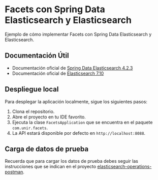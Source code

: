 # Facets con Spring Data Elasticsearch y Elasticsearch
Ejemplo de cómo implementar Facets con Spring Data Elasticsearch y Elasticsearch.

## Documentación Útil
- Documentación oficial de [Spring Data Elasticsearch 4.2.3](https://docs.spring.io/spring-data/elasticsearch/docs/4.2.3/reference/html/#new-features)
- Documentación oficial de [Elasticsearch 7.10](https://www.elastic.co/guide/en/elasticsearch/reference/7.10/index.html)

## Despliegue local
Para desplegar la aplicación localmente, sigue los siguientes pasos:
1. Clona el repositorio.
2. Abre el proyecto en tu IDE favorito.
3. Ejecuta la clase `FacetsApplication` que se encuentra en el paquete `com.unir.facets`.
4. La API estará disponible por defecto en `http://localhost:8088`.

## Carga de datos de prueba
Recuerda que para cargar los datos de prueba debes seguir las instrucciones que se indican en el proyecto [elasticsearch-operations-postman](https://github.com/UnirCs/elasticsearch-operations-postman).